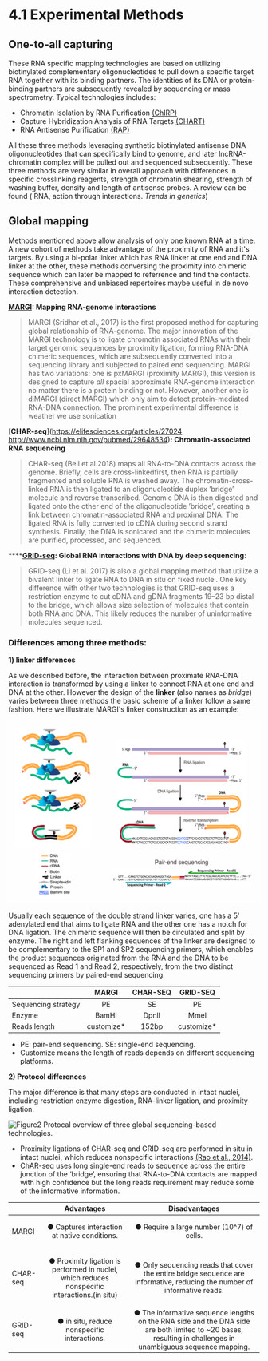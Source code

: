 # 4.1 Experimental Methods

## One-to-all capturing

These RNA specific mapping technologies are based on utilizing biotinylated complementary oligonucleotides to pull down a specific target RNA together with its binding partners. The identities of its DNA or protein-binding partners are subsequently revealed by sequencing or mass spectrometry. Typical technologies includes:

* Chromatin Isolation by RNA Purification [\(ChIRP\)](https://www.ncbi.nlm.nih.gov/pubmed/21963238)
* Capture Hybridization Analysis of RNA Targets [\(CHART\)](https://www.ncbi.nlm.nih.gov/pubmed/22143764)
* RNA Antisense Purification [\(RAP\)](https://www.ncbi.nlm.nih.gov/pubmed/23828888)

All these three methods leveraging synthetic biotinylated antisense DNA oligonucleotides that can specifically bind to genome, and later lncRNA-chromatin complex will be pulled out and sequenced subsequently. These three methods are very similar in overall approach with differences in specific crosslinking reagents, strength of chromatin shearing, strength of washing buffer, density and length of antisense probes. A review can be found \( RNA, action through interactions. _Trends in genetics_\)

## Global mapping

Methods mentioned above allow analysis of only one known RNA at a time. A new cohort of methods take advantage of the proximity of RNA and it's targets. By using a bi-polar linker which has RNA linker at one end and DNA linker at the other, these methods conversing the proximity into chimeric sequence which can later be mapped to referrence and find the contacts. These comprehensive and unbiased repertoires maybe useful in de novo interaction detection.

[**MARGI**](http://dx.doi.org/10.1016/j.cub.2017.01.011)**: Mapping RNA-genome interactions** 

> MARGI \(Sridhar et al., 2017\) is the first proposed method for capturing global relationship of RNA-genome. The major innovation of the MARGI technology is to ligate chromotin associated RNAs with their target genomic sequences by proximity ligation, forming RNA-DNA chimeric sequences, which are subsequently converted into a sequencing library and subjected to paired end sequencing. MARGI has two variations: one is pxMARGI \(proximity MARGI\), this version is designed to capture _all_ spacial approximate RNA-genome interaction no matter there is a protein binding or not. However, another one is diMARGI \(direct MARGI\) which only aim to detect protein-mediated RNA-DNA connection. The prominent experimental difference is weather we use sonication

[**CHAR-seq**](https://elifesciences.org/articles/27024
http://www.ncbi.nlm.nih.gov/pubmed/29648534)**: Chromatin-associated RNA sequencing**

> CHAR-seq \(Bell et al.2018\) maps all RNA-to-DNA contacts across the genome. Briefly, cells are cross-linkedfirst, then RNA is partially fragmented and soluble RNA is washed away. The chromatin-cross-linked RNA is then ligated to an oligonucleotide duplex ’bridge’ molecule and reverse transcribed. Genomic DNA is then digested and ligated onto the other end of the oligonucleotide ’bridge’, creating a link between chromatin-associated RNA and proximal DNA. The ligated RNA is fully converted to cDNA during second strand synthesis. Finally, the DNA is sonicated and the chimeric molecules are purified, processed, and sequenced.

 ****[**GRID-seq**](http://dx.doi.org/10.1038/nbt.3968)**: Global RNA interactions with DNA by deep sequencing**:

> GRID-seq \(Li et al. 2017\) is also a global mapping method that utilize a bivalent linker to ligate RNA to DNA in situ on fixed nuclei. One key difference with other two technologies is that GRID-seq uses a restriction enzyme to cut cDNA and gDNA fragments 19–23 bp distal to the bridge, which allows size selection of molecules that contain both RNA and DNA. This likely reduces the number of uninformative molecules sequenced.

### Differences among three methods:

**1\) linker differences**

As we described before, the interaction between proximate RNA-DNA interaction is transformed by using a linker to connect RNA at one end and DNA at the other. However the design of the **linker** \(also names as _bridge_\) varies between three methods the basic scheme of a linker follow a same fashion. Here we illustrate MARGI's linker construction as an example:

![Figure1 MARGI linker illustration](../.gitbook/assets/margi_adaptor%20%281%29.png)

Usually each sequence of the double strand linker varies,  one has a 5' adenylated end that aims to ligate RNA and the other one has a notch for DNA ligation. The chimeric sequence will then be circulated and split by enzyme. The right and left flanking sequences of the linker are designed to be complementary to the SP1 and SP2 sequencing primers, which enables the product sequences originated from the RNA and the DNA to be sequenced as Read 1 and Read 2, respectively, from the two distinct sequencing primers by paired-end sequencing.

|  | MARGI | CHAR-SEQ | GRID-SEQ |
| :--- | :---: | :---: | :---: |
| Sequencing strategy | PE | SE | PE |
| Enzyme | BamHI | Dpnll | Mmel |
| Reads length | customize\* | 152bp | customize\* |

* PE: pair-end sequencing.   SE: single-end sequencing.  
* Customize means the length of reads depends on different sequencing platforms. 

**2\) Protocol differences**

The major difference is that many steps are conducted in intact nuclei, including restriction enzyme digestion, RNA-linker ligation, and proximity ligation. 

![Figure2 Protocal overview of three global sequencing-based technologies.](../.gitbook/assets/figure3_withtable_v2.png)

* Proximity ligations of CHAR-seq and GRID-seq are performed in situ in intact nuclei, which reduces nonspecific interactions [\(Rao et al., 2014\)](https://www.ncbi.nlm.nih.gov/pubmed/25497547).
* ChAR-seq uses long single-end reads to sequence across the entire junction of the ‘bridge’, ensuring that RNA-to-DNA contacts are mapped with high confidence but the long reads requirement may reduce some of the informative information. 

<table>
  <thead>
    <tr>
      <th style="text-align:left"></th>
      <th style="text-align:center">Advantages</th>
      <th style="text-align:center">Disadvantages</th>
    </tr>
  </thead>
  <tbody>
    <tr>
      <td style="text-align:left">MARGI</td>
      <td style="text-align:center">
        <p></p>
        <p>&#x25CF; Captures interaction at native conditions.</p>
      </td>
      <td style="text-align:center">&#x25CF; Require a large number (10^7) of cells.</td>
    </tr>
    <tr>
      <td style="text-align:left">CHAR-seq</td>
      <td style="text-align:center">
        <p></p>
        <p>&#x25CF; Proximity ligation is performed in nuclei, which reduces nonspecific
          interactions.(in situ)</p>
      </td>
      <td style="text-align:center">&#x25CF; Only sequencing reads that cover the entire bridge sequence are
        informative, reducing the number of informative reads.</td>
    </tr>
    <tr>
      <td style="text-align:left">GRID-seq</td>
      <td style="text-align:center">&#x25CF; in situ, reduce nonspecific interactions.</td>
      <td style="text-align:center">&#x25CF; The informative sequence lengths on the RNA side and the DNA
        side are both limited to ~20 bases, resulting in challenges in unambiguous
        sequence mapping.</td>
    </tr>
  </tbody>
</table>













